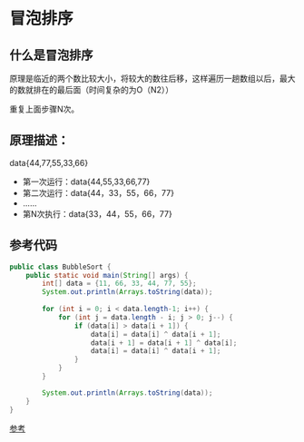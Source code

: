 # 冒泡排序

## 什么是冒泡排序
原理是临近的两个数比较大小，将较大的数往后移，这样遍历一趟数组以后，最大的数就排在的最后面（时间复杂的为O（N2））

重复上面步骤N次。

## 原理描述：
data{44,77,55,33,66}
- 第一次运行：data{44,55,33,66,77}
- 第二次运行：data{44，33，55，66，77}
- ......
- 第N次执行：data{33，44，55，66，77}

## 参考代码

```java
public class BubbleSort {
    public static void main(String[] args) {
        int[] data = {11, 66, 33, 44, 77, 55};
        System.out.println(Arrays.toString(data));
        
        for (int i = 0; i < data.length-1; i++) {
            for (int j = data.length - i; j > 0; j--) {
                if (data[i] > data[i + 1]) {
                    data[i] = data[i] ^ data[i + 1];
                    data[i + 1] = data[i + 1] ^ data[i];
                    data[i] = data[i] ^ data[i + 1];
                }
            }
        }

        System.out.println(Arrays.toString(data));
    }
}
```

[参考](https://www.cnblogs.com/googlemeoften/p/5034008.html)